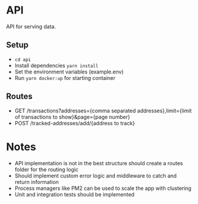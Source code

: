 # API
API for serving data.

## Setup
- `cd api`
- Install dependencies `yarn install`
- Set the environment variables (example.env)
- Run `yarn docker:up` for starting container

## Routes
- GET /transactions?addresses={comma separated addresses},limit={limit of transactions to show}&page={page number}
- POST /tracked-addresses/add/{address to track}

# Notes
- API implementation is not in the best structure should create a routes folder for the routing logic
- Should implement custom error logic and middleware to catch and return information
- Process managers like PM2 can be used to scale the app with clustering
- Unit and integration tests should be implemented